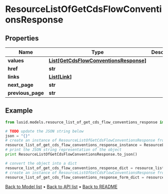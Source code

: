 # ResourceListOfGetCdsFlowConventionsResponse


## Properties
Name | Type | Description | Notes
------------ | ------------- | ------------- | -------------
**values** | [**List[GetCdsFlowConventionsResponse]**](GetCdsFlowConventionsResponse.md) |  | 
**href** | **str** |  | [optional] 
**links** | [**List[Link]**](Link.md) |  | [optional] 
**next_page** | **str** |  | [optional] 
**previous_page** | **str** |  | [optional] 

## Example

```python
from lusid.models.resource_list_of_get_cds_flow_conventions_response import ResourceListOfGetCdsFlowConventionsResponse

# TODO update the JSON string below
json = "{}"
# create an instance of ResourceListOfGetCdsFlowConventionsResponse from a JSON string
resource_list_of_get_cds_flow_conventions_response_instance = ResourceListOfGetCdsFlowConventionsResponse.from_json(json)
# print the JSON string representation of the object
print ResourceListOfGetCdsFlowConventionsResponse.to_json()

# convert the object into a dict
resource_list_of_get_cds_flow_conventions_response_dict = resource_list_of_get_cds_flow_conventions_response_instance.to_dict()
# create an instance of ResourceListOfGetCdsFlowConventionsResponse from a dict
resource_list_of_get_cds_flow_conventions_response_form_dict = resource_list_of_get_cds_flow_conventions_response.from_dict(resource_list_of_get_cds_flow_conventions_response_dict)
```
[Back to Model list](../README.md#documentation-for-models) &#8226; [Back to API list](../README.md#documentation-for-api-endpoints) &#8226; [Back to README](../README.md)


